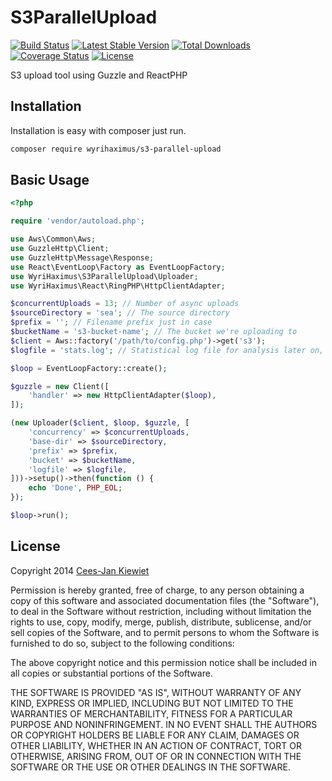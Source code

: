 S3ParallelUpload
================

[![Build Status](https://travis-ci.org/WyriHaximus/S3ParallelUpload.png)](https://travis-ci.org/WyriHaximus/S3ParallelUpload)
[![Latest Stable Version](https://poser.pugx.org/WyriHaximus/s3-parallel-upload/v/stable.png)](https://packagist.org/packages/WyriHaximus/s3-parallel-upload)
[![Total Downloads](https://poser.pugx.org/WyriHaximus/s3-parallel-upload/downloads.png)](https://packagist.org/packages/WyriHaximus/s3-parallel-upload)
[![Coverage Status](https://coveralls.io/repos/WyriHaximus/S3ParallelUpload/badge.png)](https://coveralls.io/r/WyriHaximus/S3ParallelUpload)
[![License](https://poser.pugx.org/wyrihaximus/s3-parallel-upload/license.png)](https://packagist.org/packages/wyrihaximus/s3-parallel-upload)

S3 upload tool using Guzzle and ReactPHP

## Installation ##

Installation is easy with composer just run.

```sh
composer require wyrihaximus/s3-parallel-upload
```

## Basic Usage ##

```php
<?php

require 'vendor/autoload.php';

use Aws\Common\Aws;
use GuzzleHttp\Client;
use GuzzleHttp\Message\Response;
use React\EventLoop\Factory as EventLoopFactory;
use WyriHaximus\S3ParallelUpload\Uploader;
use WyriHaximus\React\RingPHP\HttpClientAdapter;

$concurrentUploads = 13; // Number of async uploads
$sourceDirectory = 'sea'; // The source directory
$prefix = ''; // Filename prefix just in case
$bucketName = 's3-bucket-name'; // The bucket we're uploading to
$client = Aws::factory('/path/to/config.php')->get('s3');
$logfile = 'stats.log'; // Statistical log file for analysis later on, set to null to disable

$loop = EventLoopFactory::create();

$guzzle = new Client([
    'handler' => new HttpClientAdapter($loop),
]);

(new Uploader($client, $loop, $guzzle, [
    'concurrency' => $concurrentUploads,
    'base-dir' => $sourceDirectory,
    'prefix' => $prefix,
    'bucket' => $bucketName,
    'logfile' => $logfile,
]))->setup()->then(function () {
    echo 'Done', PHP_EOL;
});

$loop->run();
```

## License ##

Copyright 2014 [Cees-Jan Kiewiet](http://wyrihaximus.net/)

Permission is hereby granted, free of charge, to any person
obtaining a copy of this software and associated documentation
files (the "Software"), to deal in the Software without
restriction, including without limitation the rights to use,
copy, modify, merge, publish, distribute, sublicense, and/or sell
copies of the Software, and to permit persons to whom the
Software is furnished to do so, subject to the following
conditions:

The above copyright notice and this permission notice shall be
included in all copies or substantial portions of the Software.

THE SOFTWARE IS PROVIDED "AS IS", WITHOUT WARRANTY OF ANY KIND,
EXPRESS OR IMPLIED, INCLUDING BUT NOT LIMITED TO THE WARRANTIES
OF MERCHANTABILITY, FITNESS FOR A PARTICULAR PURPOSE AND
NONINFRINGEMENT. IN NO EVENT SHALL THE AUTHORS OR COPYRIGHT
HOLDERS BE LIABLE FOR ANY CLAIM, DAMAGES OR OTHER LIABILITY,
WHETHER IN AN ACTION OF CONTRACT, TORT OR OTHERWISE, ARISING
FROM, OUT OF OR IN CONNECTION WITH THE SOFTWARE OR THE USE OR
OTHER DEALINGS IN THE SOFTWARE.
